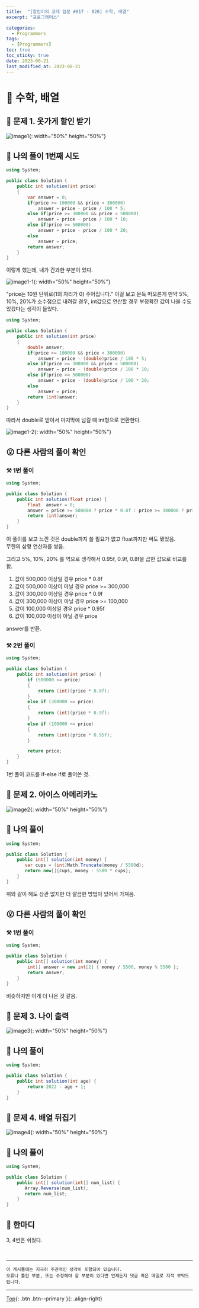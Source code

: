 ```yaml
---
title:  "[알린이의 코테 입문 #017 - 020] 수학, 배열"
excerpt: "프로그래머스"

categories:
  - Programmers
tags:
  - [Programmers]
toc: true
toc_sticky: true
date: 2023-08-21
last_modified_at: 2023-08-21
---
```


# 📍 수학, 배열

## 🔎 문제 1. 옷가게 할인 받기

![image1](/assets/images/posts/Coding_Test/Programmers/2023-08-21-my-programmers-post_5/1.png){: width="50%" height="50%"}

## 🤔 나의 풀이 1번째 시도

```csharp
using System;

public class Solution {
    public int solution(int price) 
    {
        var answer = 0;
        if(price >= 100000 && price < 300000)
            answer = price - price / 100 * 5;
        else if(price >= 300000 && price < 500000)
            answer = price - price / 100 * 10;
        else if(price >= 500000)
            answer = price - price / 100 * 20;
        else 
            answer = price;
        return answer;
    }
}
```
이렇게 했는데, 내가 간과한 부분이 있다.  

![image1-1](/assets/images/posts/Coding_Test/Programmers/2023-08-21-my-programmers-post_5/1-1.png){: width="50%" height="50%"}

"price는 10원 단위로(1의 자리가 0) 주어집니다." 이걸 보고 문득 떠오른게 만약 5%, 10%, 20%가 소수점으로 내려갈 경우, int값으로 연산할 경우 부정확한 값이 나올 수도 있겠다는 생각이 들었다.  

```csharp
using System;

public class Solution {
    public int solution(int price) 
    {
        double answer;
        if(price >= 100000 && price < 300000)
            answer = price - (double)price / 100 * 5;
        else if(price >= 300000 && price < 500000)
            answer = price - (double)price / 100 * 10;
        else if(price >= 500000)
            answer = price - (double)price / 100 * 20;
        else 
            answer = price;
        return (int)answer;
    }   
}
```

따라서 double로 받아서 마지막에 넘길 때 int형으로 변환한다.

![image1-2](/assets/images/posts/Coding_Test/Programmers/2023-08-21-my-programmers-post_5/1-2.png){: width="50%" height="50%"}

## 😮 다른 사람의 풀이 확인

### ⚒️ 1번 풀이

```csharp
using System;

public class Solution {
    public int solution(float price) {
        float  answer = 0;
        answer = price >= 500000 ? price * 0.8f : price >= 300000 ? price * 0.9f : price >= 100000 ? price * 0.95f : price;   
        return (int)answer;
    }
}
```

이 풀이를 보고 느낀 것은 double까지 쓸 필요가 없고 float까지만 써도 됐었음.  
무한의 삼항 연산자를 썼음.  

그리고 5%, 10%, 20% 를 역으로 생각해서 0.95f, 0.9f, 0.8f을 곱한 값으로 비교를 함.  

1. 값이 500,000 이상일 경우 price * 0.8f
2. 값이 500,000 이상이 아닐 경우 price >= 300,000 
3. 값이 300,000 이상일 경우 price * 0.9f
4. 값이 300,000 이상이 아닐 경우 price >= 100,000
5. 값이 100,000 이상일 경우 price * 0.95f
6. 값이 100,000 이상이 아닐 경우 price

answer를 반환.

### ⚒️ 2번 풀이

```csharp
using System;

public class Solution {
    public int solution(int price) {
        if (500000 <= price)
        {
            return (int)(price * 0.8f);
        }
        else if (300000 <= price)
        {
            return (int)(price * 0.9f);
        }
        else if (100000 <= price)
        {
            return (int)(price * 0.95f);
        }

        return price;
    }
}
```

1번 풀이 코드를 if-else if로 풀어쓴 것.  

## 🔎 문제 2. 아이스 아메리카노

![image2](/assets/images/posts/Coding_Test/Programmers/2023-08-21-my-programmers-post_5/2.png){: width="50%" height="50%"}

## 🤔 나의 풀이

```csharp
using System;

public class Solution {
    public int[] solution(int money) {
       var cups = (int)Math.Truncate(money / 5500d);
       return new[]{cups, money - 5500 * cups};
    }
}
```

위와 같이 해도 상관 없지만 더 깔끔한 방법이 있어서 가져옴.  

## 😮 다른 사람의 풀이 확인

### ⚒️ 1번 풀이

```csharp
using System;

public class Solution {
    public int[] solution(int money) {
        int[] answer = new int[2] { money / 5500, money % 5500 };
        return answer;
    }
}
```

비슷하지만 이게 더 나은 것 같음.  

## 🔎 문제 3. 나이 출력

![image3](/assets/images/posts/Coding_Test/Programmers/2023-08-21-my-programmers-post_5/3.png){: width="50%" height="50%"}

## 🤔 나의 풀이

```csharp
using System;

public class Solution {
    public int solution(int age) {
        return 2022 - age + 1;
    }
}
```
## 🔎 문제 4. 배열 뒤집기

![image4](/assets/images/posts/Coding_Test/Programmers/2023-08-21-my-programmers-post_5/4.png){: width="50%" height="50%"}

## 🤔 나의 풀이

```csharp
using System;

public class Solution {
    public int[] solution(int[] num_list) {
       Array.Reverse(num_list);
       return num_list;
    }
}
```

## 🤣 한마디

3, 4번은 쉬웠다.

<br>

<hr style="width:100%" />

    이 게시물에는 지극히 주관적인 생각이 포함되어 있습니다. 
    오류나 틀린 부분, 또는 수정해야 할 부분이 있다면 언제든지 댓글 혹은 메일로 지적 부탁드립니다.
    
<hr style="width:100%" />

[Top](#){: .btn .btn--primary }{: .align-right}